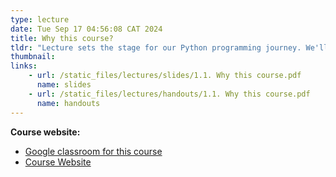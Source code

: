 ```yaml
---
type: lecture
date: Tue Sep 17 04:56:08 CAT 2024
title: Why this course?
tldr: "Lecture sets the stage for our Python programming journey. We'll explore course structure, expectations, grading criteria, course resources and webiste."
thumbnail: 
links: 
    - url: /static_files/lectures/slides/1.1. Why this course.pdf
      name: slides
    - url: /static_files/lectures/handouts/1.1. Why this course.pdf
      name: handouts
---
```

**Course website:**
- [Google classroom for this course](https://classroom.google.com/c/NzA0NTM5MTcyOTY1?cjc=7bd7fo4)
- [Course Website](https://qiriro.com/ete2162/)


